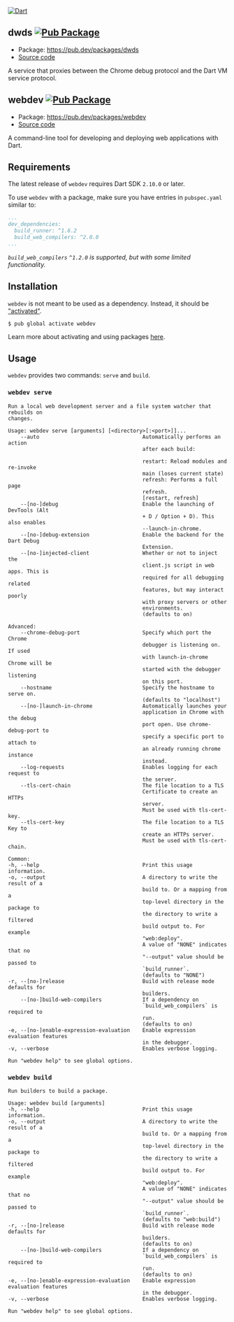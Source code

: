 [![Dart](https://github.com/dart-lang/webdev/workflows/Dart/badge.svg)](https://github.com/dart-lang/webdev/actions?query=workflow%3ADart)

## dwds [![Pub Package](https://img.shields.io/pub/v/dwds.svg)](https://pub.dev/packages/dwds)

* Package: https://pub.dev/packages/dwds
* [Source code](dwds)

A service that proxies between the Chrome debug protocol and the Dart VM service protocol.

## webdev [![Pub Package](https://img.shields.io/pub/v/webdev.svg)](https://pub.dev/packages/webdev)

* Package: https://pub.dev/packages/webdev
* [Source code](json_serializable)

A command-line tool for developing and deploying web applications with Dart.

## Requirements

The latest release of `webdev` requires Dart SDK `2.10.0` or later.

To use `webdev` with a package, make sure you have entries in `pubspec.yaml`
similar to:

```yaml
...
dev_dependencies:
  build_runner: ^1.6.2
  build_web_compilers: ^2.0.0
...
```

*`build_web_compilers` `^1.2.0` is supported, but with some limited
functionality.*

## Installation

`webdev` is not meant to be used as a dependency. Instead, it should be
["activated"][activating].

```console
$ pub global activate webdev
```

Learn more about activating and using packages [here][pub global].

## Usage

`webdev` provides two commands: `serve` and `build`.

### `webdev serve`

```
Run a local web development server and a file system watcher that rebuilds on
changes.

Usage: webdev serve [arguments] [<directory>[:<port>]]...
    --auto                                 Automatically performs an action
                                           after each build:

                                           restart: Reload modules and re-invoke
                                           main (loses current state)
                                           refresh: Performs a full page
                                           refresh.
                                           [restart, refresh]
    --[no-]debug                           Enable the launching of DevTools (Alt
                                           + D / Option + D). This also enables
                                           --launch-in-chrome.
    --[no-]debug-extension                 Enable the backend for the Dart Debug
                                           Extension.
    --[no-]injected-client                 Whether or not to inject the
                                           client.js script in web apps. This is
                                           required for all debugging related
                                           features, but may interact poorly
                                           with proxy servers or other
                                           environments.
                                           (defaults to on)

Advanced:
    --chrome-debug-port                    Specify which port the Chrome
                                           debugger is listening on. If used
                                           with launch-in-chrome Chrome will be
                                           started with the debugger listening
                                           on this port.
    --hostname                             Specify the hostname to serve on.
                                           (defaults to "localhost")
    --[no-]launch-in-chrome                Automatically launches your
                                           application in Chrome with the debug
                                           port open. Use chrome-debug-port to
                                           specify a specific port to attach to
                                           an already running chrome instance
                                           instead.
    --log-requests                         Enables logging for each request to
                                           the server.
    --tls-cert-chain                       The file location to a TLS
                                           Certificate to create an HTTPs
                                           server.
                                           Must be used with tls-cert-key.
    --tls-cert-key                         The file location to a TLS Key to
                                           create an HTTPs server.
                                           Must be used with tls-cert-chain.

Common:
-h, --help                                 Print this usage information.
-o, --output                               A directory to write the result of a
                                           build to. Or a mapping from a
                                           top-level directory in the package to
                                           the directory to write a filtered
                                           build output to. For example
                                           "web:deploy".
                                           A value of "NONE" indicates that no
                                           "--output" value should be passed to
                                           `build_runner`.
                                           (defaults to "NONE")
-r, --[no-]release                         Build with release mode defaults for
                                           builders.
    --[no-]build-web-compilers             If a dependency on
                                           `build_web_compilers` is required to
                                           run.
                                           (defaults to on)
-e, --[no-]enable-expression-evaluation    Enable expression evaluation features
                                           in the debugger.
-v, --verbose                              Enables verbose logging.

Run "webdev help" to see global options.
```

### `webdev build`

```
Run builders to build a package.

Usage: webdev build [arguments]
-h, --help                                 Print this usage information.
-o, --output                               A directory to write the result of a
                                           build to. Or a mapping from a
                                           top-level directory in the package to
                                           the directory to write a filtered
                                           build output to. For example
                                           "web:deploy".
                                           A value of "NONE" indicates that no
                                           "--output" value should be passed to
                                           `build_runner`.
                                           (defaults to "web:build")
-r, --[no-]release                         Build with release mode defaults for
                                           builders.
                                           (defaults to on)
    --[no-]build-web-compilers             If a dependency on
                                           `build_web_compilers` is required to
                                           run.
                                           (defaults to on)
-e, --[no-]enable-expression-evaluation    Enable expression evaluation features
                                           in the debugger.
-v, --verbose                              Enables verbose logging.

Run "webdev help" to see global options.
```

[activating]: https://www.dartlang.org/tools/pub/cmd/pub-global#activating-a-package
[pub global]: https://www.dartlang.org/tools/pub/cmd/pub-global
[Dart build system]: https://github.com/dart-lang/build
